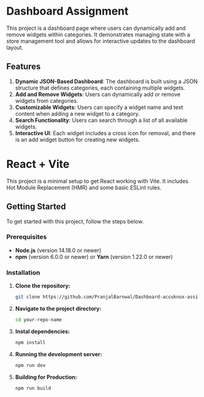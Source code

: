 # Dashboard Assignment

This project is a dashboard page where users can dynamically add and remove widgets within categories. It demonstrates managing state with a store management tool and allows for interactive updates to the dashboard layout.

## Features

1. **Dynamic JSON-Based Dashboard**: The dashboard is built using a JSON structure that defines categories, each containing multiple widgets.
2. **Add and Remove Widgets**: Users can dynamically add or remove widgets from categories.
3. **Customizable Widgets**: Users can specify a widget name and text content when adding a new widget to a category.
4. **Search Functionality**: Users can search through a list of all available widgets.
5. **Interactive UI**: Each widget includes a cross icon for removal, and there is an add widget button for creating new widgets.




# React + Vite

This project is a minimal setup to get React working with Vite. It includes Hot Module Replacement (HMR) and some basic ESLint rules.

## Getting Started

To get started with this project, follow the steps below.

### Prerequisites

- **Node.js** (version 14.18.0 or newer)
- **npm** (version 6.0.0 or newer) or **Yarn** (version 1.22.0 or newer)

### Installation

1. **Clone the repository:**

   ```bash
   git clone https://github.com/PranjalBarnwal/Dashboard-accuknox-assignment.git

2. **Navigate to the project directory:**

   ```bash
   cd your-repo-name   

3. **Instal dependencies:**

    ```bash
   npm install    

4. **Running the development server:**

    ```bash
   npm run dev

5. **Building for Production:**   

    ```bash
   npm run build